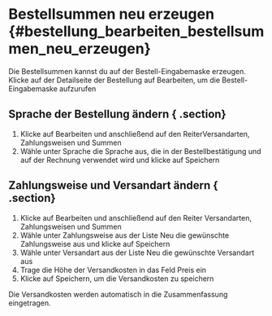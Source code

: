 # Bestellsummen neu erzeugen {#bestellung_bearbeiten_bestellsummen_neu_erzeugen}

Die Bestellsummen kannst du auf der Bestell-Eingabemaske erzeugen. Klicke auf der Detailseite der Bestellung auf Bearbeiten, um die Bestell-Eingabemaske aufzurufen

## Sprache der Bestellung ändern { .section}

1.  Klicke auf Bearbeiten und anschließend auf den ReiterVersandarten, Zahlungsweisen und Summen
2.  Wähle unter Sprache die Sprache aus, die in der Bestellbestätigung und auf der Rechnung verwendet wird und klicke auf Speichern

## Zahlungsweise und Versandart ändern { .section}

1.  Klicke auf Bearbeiten und anschließend auf den Reiter Versandarten, Zahlungsweisen und Summen
2.  Wähle unter Zahlungsweise aus der Liste Neu die gewünschte Zahlungsweise aus und klicke auf Speichern
3.  Wähle unter Versandart aus der Liste Neu die gewünschte Versandart aus
4.  Trage die Höhe der Versandkosten in das Feld Preis ein
5.  Klicke auf Speichern, um die Versandkosten zu speichern

Die Versandkosten werden automatisch in die Zusammenfassung eingetragen.



